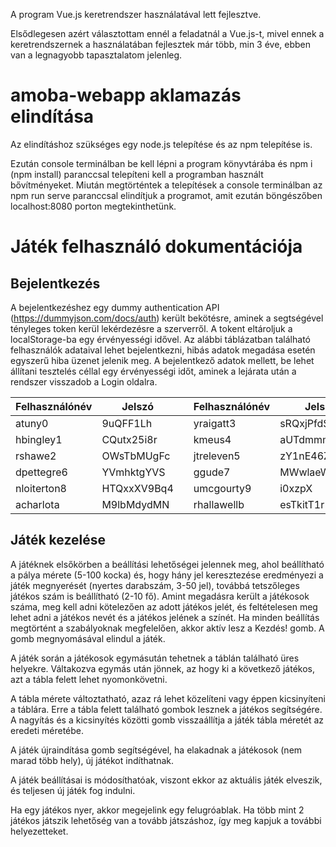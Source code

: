 A program Vue.js keretrendszer használatával lett fejlesztve. 

Elsődlegesen azért választottam ennél a feladatnál a Vue.js-t, mivel ennek a keretrendszernek a használatában fejlesztek már több, min 3 éve, ebben van a legnagyobb tapasztalatom jelenleg.

# amoba-webapp aklamazás elindítása

Az elindításhoz szükséges egy node.js telepítése és az npm telepítése is.

Ezután console terminálban be kell lépni a program könyvtárába és npm i (npm install) paranccsal telepíteni kell a programban használt bővítményeket. Miután megtörténtek a telepítések a console terminálban az npm run serve paranccsal elindítjuk a programot, amit ezután böngészőben localhost:8080 porton megtekinthetünk.

# Játék felhasználó dokumentációja

## Bejelentkezés

A bejelentkezéshez egy dummy authentication API (https://dummyjson.com/docs/auth) került bekötésre, aminek a segtségével tényleges token kerül lekérdezésre a szerverről. A tokent eltároljuk a localStorage-ba egy érvényességi idővel. Az alábbi táblázatban található felhasználók adataival lehet bejelentkezni, hibás adatok megadása esetén egyszerű hiba üzenet jelenik meg. A bejelentkező adatok mellett, be lehet állítani tesztelés céllal egy érvényességi időt, aminek a lejárata után a rendszer visszadob a Login oldalra.

|Felhasználónév|Jelszó| |Felhasználónév|Jelszó |
|-|-|-|-|-|
|atuny0|9uQFF1Lh| |yraigatt3|sRQxjPfdS|
|hbingley1|CQutx25i8r| |kmeus4|aUTdmmmbH|
|rshawe2|OWsTbMUgFc| |jtreleven5|zY1nE46Zm|
|dpettegre6|YVmhktgYVS| |ggude7|MWwlaeWcOoF6|
|nloiterton8|HTQxxXV9Bq4| |umcgourty9|i0xzpX|
|acharlota|M9lbMdydMN| |rhallawellb|esTkitT1r|

## Játék kezelése

A játéknek elsőkörben a beállítási lehetőségei jelennek meg, ahol beállítható a pálya mérete (5-100 kocka) és, hogy hány jel keresztezése eredményezi a játék megnyerését (nyertes darabszám, 3-50 jel), továbbá tetszőleges játékos szám is beállítható (2-10 fő). Amint megadásra került a játékosok száma, meg kell adni kötelezően az adott játékos jelét, és feltételesen meg lehet adni a játékos nevét és a játékos jelének a színét. Ha minden beállítás megtörtént a szabályoknak megfelelően, akkor aktív lesz a Kezdés! gomb. A gomb megnyomásával elindul a játék.

A játék során a játékosok egymásután tehetnek a táblán található üres helyekre. Váltakozva egymás után jönnek, az hogy ki a következő játékos, azt a tábla felett lehet nyomonkövetni.

A tábla mérete változtatható, azaz rá lehet közelíteni vagy éppen kicsinyíteni a táblára. Erre a tábla felett található gombok lesznek a játékos segítségére. A nagyítás és a kicsinyítés közötti gomb visszaállítja a játék tábla méretét az eredeti méretébe.

A játék újraindítása gomb segítségével, ha elakadnak a játékosok (nem marad több hely), új játékot indíthatnak.

A játék beállításai is módosíthatóak, viszont ekkor az aktuális játék elveszik, és teljesen új játék fog indulni.

Ha egy játékos nyer, akkor megejelink egy felugróablak. Ha több mint 2 játékos játszik lehetőség van a tovább játszáshoz, így meg kapjuk a további helyezetteket.